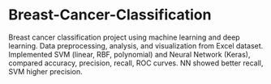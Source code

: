 # Breast-Cancer-Classification
Breast cancer classification project using machine learning and deep learning. Data preprocessing, analysis, and visualization from Excel dataset. Implemented SVM (linear, RBF, polynomial) and Neural Network (Keras), compared accuracy, precision, recall, ROC curves. NN showed better recall, SVM higher precision.

